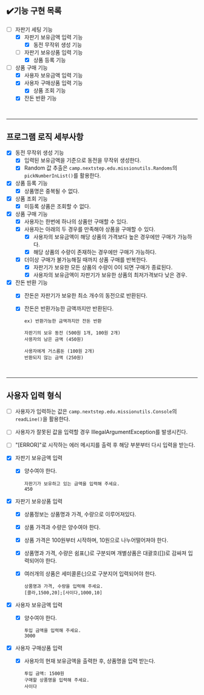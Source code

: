 ## ✔️기능 구현 목록

- [ ] 자판기 세팅 기능
    - [x] 자판기 보유금액 입력 기능
        - [x] 동전 무작위 생성 기능
    - [ ] 자판기 보유상품 입력 기능
        - [x] 상품 등록 기능

- [ ] 상품 구매 기능
    - [x] 사용자 보유금액 입력 기능
    - [x] 사용자 구매상품 입력 기능
        - [x] 상품 조회 기능
    - [x] 잔돈 반환 기능

<br>

---

## 프로그램 로직 세부사항

- [x] 동전 무작위 생성 기능
    - [x] 입력된 보유금액을 기준으로 동전을 무작위 생성한다.
    - [x] Random 값 추출은 `camp.nextstep.edu.missionutils.Randoms`의 `pickNumberInList()`를 활용한다.

- [x] 상품 등록 기능
    - [x] 상품명은 중복될 수 없다.

- [x] 상품 조회 기능
    - [x] 미등록 상품은 조회할 수 없다.

- [x] 상품 구매 기능
    - [x] 사용자는 한번에 하나의 상품만 구매할 수 있다.
    - [x] 사용자는 아래의 두 경우를 만족해야 상품을 구매할 수 있다.
        - [x] 사용자의 보유금액이 해당 상품의 가격보다 높은 경우에만 구매가 가능하다.
        - [x] 해당 상품의 수량이 존재하는 경우에만 구매가 가능하다.
    - [x] 더이상 구매가 불가능해질 때까지 상품 구매를 반복한다.
        - [x] 자판기가 보유한 모든 상품의 수량이 0이 되면 구매가 종료된다.
        - [x] 사용자의 보유금액이 자판기가 보유한 상품의 최저가격보다 낮은 경우.

- [x] 잔돈 반환 기능
    - [x] 잔돈은 자판기가 보유한 최소 개수의 동전으로 반환된다.
    - [x] 잔돈은 반환가능한 금액까지만 반환된다.

          ex) 반환가능한 금액까지만 잔돈 반환

          자판기의 보유 동전 (500원 1개, 100원 2개)
          사용자의 남은 금액 (450원)

          사용자에게 거스름돈 (100원 2개)
          반환되지 않는 금액 (250원)

<br>

---

## 사용자 입력 형식

- [ ] 사용자가 입력하는 값은 `camp.nextstep.edu.missionutils.Console`의 `readLine()`을 활용한다.
- [ ] 사용자가 잘못된 값을 입력할 경우 IllegalArgumentException를 발생시킨다.
- [ ] "[ERROR]"로 시작하는 에러 메시지를 출력 후 해당 부분부터 다시 입력을 받는다.

- [x] 자판기 보유금액 입력
    - [x] 양수여야 한다.

          자판기가 보유하고 있는 금액을 입력해 주세요.
          450

- [x] 자판기 보유상품 입력
    - [x] 상품정보는 상품명과 가격, 수량으로 이루어져있다.
    - [x] 상품 가격과 수량은 양수여야 한다.
    - [x] 상품 가격은 100원부터 시작하며, 10원으로 나누어떨어져야 한다.
    - [x] 상품명과 가격, 수량은 쉼표(,)로 구분되며 개별상품은 대괄호([])로 감싸져 입력되어야 한다.
    - [x] 여러개의 상품은 세미콜론(;)으로 구분지어 입력되어야 한다.

          상품명과 가격, 수량을 입력해 주세요.
          [콜라,1500,20];[사이다,1000,10]


- [x] 사용자 보유금액 입력
    - [x] 양수여야 한다.

          투입 금액을 입력해 주세요.
          3000

- [x] 사용자 구매상품 입력
    - [x] 사용자의 현재 보유금액을 출력한 후, 상품명을 입력 받는다.

          투입 금액: 1500원
          구매할 상품명을 입력해 주세요.
          사이다


<br>


